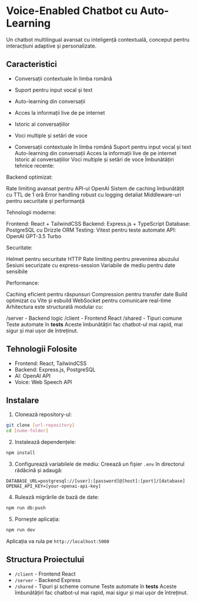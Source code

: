 # Voice-Enabled Chatbot cu Auto-Learning

Un chatbot multilingual avansat cu inteligență contextuală, conceput pentru interacțiuni adaptive și personalizate.

## Caracteristici

- Conversații contextuale în limba română
- Suport pentru input vocal și text
- Auto-learning din conversații
- Acces la informații live de pe internet
- Istoric al conversațiilor
- Voci multiple și setări de voce

- Conversații contextuale în limba română
Suport pentru input vocal și text
Auto-learning din conversații
Acces la informații live de pe internet
Istoric al conversațiilor
Voci multiple și setări de voce
Îmbunătățiri tehnice recente:

Backend optimizat:

Rate limiting avansat pentru API-ul OpenAI
Sistem de caching îmbunătățit cu TTL de 1 oră
Error handling robust cu logging detaliat
Middleware-uri pentru securitate și performanță

Tehnologii moderne:

Frontend: React + TailwindCSS
Backend: Express.js + TypeScript
Database: PostgreSQL cu Drizzle ORM
Testing: Vitest pentru teste automate
API: OpenAI GPT-3.5 Turbo

Securitate:

Helmet pentru securitate HTTP
Rate limiting pentru prevenirea abuzului
Sesiuni securizate cu express-session
Variabile de mediu pentru date sensibile

Performance:

Caching eficient pentru răspunsuri
Compression pentru transfer date
Build optimizat cu Vite și esbuild
WebSocket pentru comunicare real-time
Arhitectura este structurată modular cu:

/server - Backend logic
/client - Frontend React
/shared - Tipuri comune
Teste automate în __tests__
Aceste îmbunătățiri fac chatbot-ul mai rapid, mai sigur și mai ușor de întreținut.

## Tehnologii Folosite

- Frontend: React, TailwindCSS
- Backend: Express.js, PostgreSQL
- AI: OpenAI API
- Voice: Web Speech API

## Instalare

1. Clonează repository-ul:
```bash
git clone [url-repository]
cd [nume-folder]
```

2. Instalează dependențele:
```bash
npm install
```

3. Configurează variabilele de mediu:
Creează un fișier `.env` în directorul rădăcină și adaugă:
```
DATABASE_URL=postgresql://[user]:[password]@[host]:[port]/[database]
OPENAI_API_KEY=[your-openai-api-key]
```

4. Rulează migrările de bază de date:
```bash
npm run db:push
```

5. Pornește aplicația:
```bash
npm run dev
```

Aplicația va rula pe `http://localhost:5000`

## Structura Proiectului

- `/client` - Frontend React
- `/server` - Backend Express
- `/shared` - Tipuri și scheme comune
Teste automate în __tests__
Aceste îmbunătățiri fac chatbot-ul mai rapid, mai sigur și mai ușor de întreținut.
